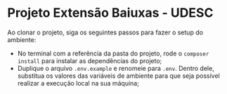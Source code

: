 # Projeto Extensão Baiuxas - UDESC

Ao clonar o projeto, siga os seguintes passos para fazer o setup do ambiente:

- No terminal com a referência da pasta do projeto, rode o `composer install` para instalar as dependências do projeto;
- Duplique o arquivo `.env.example` e renomeie para `.env`. Dentro dele, substitua os valores das variáveis de ambiente para que seja possível realizar a execução local na sua máquina;
